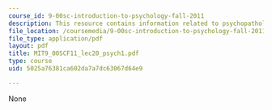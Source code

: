 ```yaml
---
course_id: 9-00sc-introduction-to-psychology-fall-2011
description: This resource contains information related to psychopathology I.
file_location: /coursemedia/9-00sc-introduction-to-psychology-fall-2011/5025a76381ca602da7a7dc63067d64e9_MIT9_00SCF11_lec20_psych1.pdf
file_type: application/pdf
layout: pdf
title: MIT9_00SCF11_lec20_psych1.pdf
type: course
uid: 5025a76381ca602da7a7dc63067d64e9

---
```

None